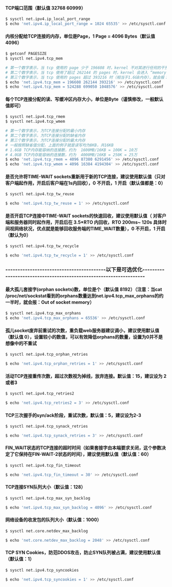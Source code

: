 #### TCP端口范围（默认值 32768 60999）
```bash
$ sysctl net.ipv4.ip_local_port_range                                   # 查看 TCP 端口范围
$ echo 'net.ipv4.ip_local_port_range = 1024 65535' >> /etc/sysctl.conf  # 修改 TCP 端口范围为 1024 65535
```

#### 内核分配给TCP连接的内存，单位是Page，1 Page = 4096 Bytes（默认值 4096）
```bash
$ getconf PAGESIZE                                                      # 查看内核分配给 TCP 连接的内存
$ sysctl net.ipv4.tcp_mem                                               # 查看内核分配给TCP连接的内存

# 第一个数字表示，当 tcp 使用的 page 少于 196608 时，kernel 不对其进行任何的干预
# 第二个数字表示，当 tcp 使用了超过 262144 的 pages 时，kernel 会进入 “memory pressure” 压力模式
# 第三个数字表示，当 tcp 使用的 pages 超过 393216 时（相当于1.6GB内存），就会报：Out of socket memory
$ echo 'net.ipv4.tcp_mem = 196608 262144 393216' >> /etc/sysctl.conf    # 适用于4GB内存的机器
$ echo 'net.ipv4.tcp_mem = 524288 699050 1048576' >> /etc/sysctl.conf   # 适用于8GB内存的机器（TCP连接最多约使用4GB内存）
```

#### 每个TCP连接分配的读、写缓冲区内存大小，单位是Byte（谨慎修改，一般默认值即可）
```bash
$ sysctl net.ipv4.tcp_rmem                                              # 查看每个TCP连接读的缓冲区内存大小
$ sysctl net.ipv4.tcp_wmem                                              # 查看每个TCP连接读的缓冲区内存大小

# 第一个数字表示，为TCP连接分配的最小内存
# 第二个数字表示，为TCP连接分配的缺省内存
# 第三个数字表示，为TCP连接分配的最大内存
# 一般按照缺省值分配，上面的例子就是读写均为8KB，共16KB
# 1.6GB TCP内存能容纳的连接数，约为  1600MB/16KB = 100K = 10万
# 4.0GB TCP内存能容纳的连接数，约为  4000MB/16KB = 250K = 25万
$ echo 'net.ipv4.tcp_rmem = 4096 87380 6291456' >> /etc/sysctl.conf     # 修改读的缓冲区内存大小
$ echo 'net.ipv4.tcp_wmem = 4096 16384 4194304' >> /etc/sysctl.conf     # 修改写的缓冲区内存大小
```

#### 是否允许将TIME-WAIT sockets重新用于新的TCP连接，建议使用默认值（只对客户端起作用，开启后客户端在1s内回收），0 不开启，1 开启（默认值都是：0）
```bash
$ sysctl net.ipv4.tcp_tw_reuse                                          # 查看

$ echo 'net.ipv4.tcp_tw_reuse = 1' >> /etc/sysctl.conf                  # 修改
```

#### 是否开启TCP连接中TIME-WAIT sockets的快速回收，建议使用默认值（ 对客户端和服务器同时起作用，开启后在 3.5*RTO 内回收，RTO 200ms~ 120s 具体时间视网络状况，优点就是能够回收服务端的TIME_WAIT数量），0 不开启，1 开启（默认为0）
```bash
$ sysctl net.ipv4.tcp_tw_recycle                                        # 查看

$ echo 'net.ipv4.tcp_tw_recycle = 1' >> /etc/sysctl.conf                # 修改
```

### -----------------------------------------以下是可选优化------------------------------------------------------------------

#### 最大孤儿套接字(orphan sockets)数，单位是个（默认值 8192）（注意：当cat /proc/net/sockstat看到的orphans数量达到net.ipv4.tcp_max_orphans的约一半时，就会报：Out of socket memory）
```bash
$ sysctl net.ipv4.tcp_max_orphans                                       # 查看最大孤儿套接字(orphan sockets)数
$ echo 'net.ipv4.tcp_max_orphans = 65536' >> /etc/sysctl.conf           # 修改最大孤儿套接字(orphan sockets)数
```

#### 孤儿socket废弃前重试的次数，重负载web服务器建议调小，建议使用默认值（默认值 0），设置较小的数值，可以有效降低orphans的数量，设置为0并不是想像中的不重试
```bash
$ sysctl net.ipv4.tcp_orphan_retries                                    # 查看孤儿socket废弃前重试的次数

$ echo 'net.ipv4.tcp_orphan_retries = 1' >> /etc/sysctl.conf            # 修改孤儿socket废弃前重试的次数
```

#### 活动TCP连接重传次数，超过次数视为掉线，放弃连接。默认值：15，建议设为 2或者3
```bash
$ sysctl net.ipv4.tcp_retries2                                          # 查看活动TCP连接重传次数

$ echo 'net.ipv4.tcp_retries2 = 3' >> /etc/sysctl.conf                  # 修改活动TCP连接重传次数
```

#### TCP三次握手的syn/ack阶段，重试次数，默认值：5，建议设为2-3
```bash
$ sysctl net.ipv4.tcp_synack_retries                                    # 查看TCP三次握手的syn/ack阶段，重试次数

$ echo 'net.ipv4.tcp_synack_retries = 3' >> /etc/sysctl.conf            # 修改TCP三次握手的syn/ack阶段，重试次数
```

#### FIN_WAIT状态的TCP连接的超时时间（如果套接字由本端要求关闭，这个参数决定了它保持在FIN-WAIT-2状态的时间），建议使用默认值（默认值：60）
```bash
$ sysctl net.ipv4.tcp_fin_timeout                                       # 查看FIN_WAIT状态的TCP连接的超时时间

$ echo 'net.ipv4.tcp_fin_timeout = 30' >> /etc/sysctl.conf              # 查看FIN_WAIT状态的TCP连接的超时时间
```

#### TCP连接SYN队列大小（默认值：128）
```bash
$ sysctl net.ipv4.tcp_max_syn_backlog                                   # 查看TCP连接SYN队列大小

$ echo 'net.ipv4.tcp_max_syn_backlog = 4096' >> /etc/sysctl.conf        # 修改TCP连接SYN队列大小
```

#### 网络设备的收发包的队列大小（默认值：1000）
```bash
$ sysctl net.core.netdev_max_backlog                                    # 网络设备的收发包的队列大小

$ echo 'net.core.netdev_max_backlog = 2048' >> /etc/sysctl.conf         # 修改网络设备的收发包的队列大小
```

#### TCP SYN Cookies，防范DDOS攻击，防止SYN队列被占满，建议使用默认值（默认值：1）
```bash
$ sysctl net.ipv4.tcp_syncookies                                        # 查看 TCP SYN Cookies

$ echo 'net.ipv4.tcp_syncookies = 1' >> /etc/sysctl.conf                # 修改 TCP SYN Cookies
```
